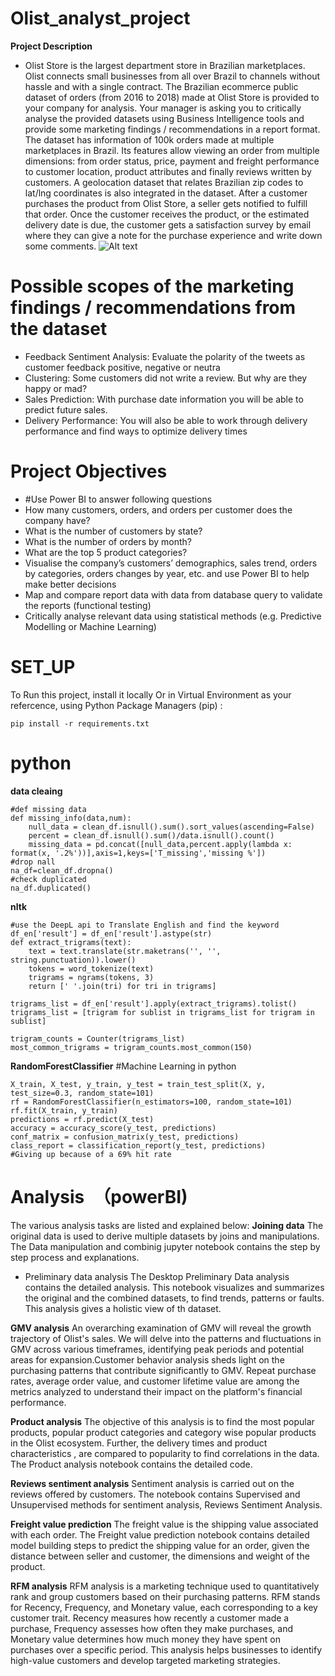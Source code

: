# Olist_analyst_project
**Project Description**
* Olist Store is the largest department store in Brazilian marketplaces. Olist connects small businesses from all over Brazil to channels without hassle and with a single contract. The Brazilian ecommerce public dataset of orders (from 2016 to 2018) made at Olist Store is provided to your company for analysis.
Your manager is asking you to critically analyse the provided datasets using Business Intelligence tools and provide some marketing findings / recommendations in a report format. The dataset has information of 100k orders made at multiple marketplaces in Brazil. Its features allow viewing an order from multiple dimensions: from order status, price, payment and freight performance to customer location, product attributes and finally reviews written by customers. A geolocation dataset that relates Brazilian zip codes to lat/lng coordinates is also integrated in the dataset.
After a customer purchases the product from Olist Store, a seller gets notified to fulfill that order. Once the customer receives the product, or the estimated delivery date is due, the customer gets a satisfaction survey by email where they can give a note for the purchase experience and write down some comments.
![Alt text](https://miro.medium.com/v2/resize:fit:1200/1*keRx7Vf35vpi0s9WdjWV8A.png)

# Possible scopes of the marketing findings / recommendations from the dataset
* Feedback Sentiment Analysis: Evaluate the polarity of the tweets as customer feedback positive, negative or neutra
* Clustering: Some customers did not write a review. But why are they happy or mad?
* Sales Prediction: With purchase date information you will be able to predict future sales.
* Delivery Performance: You will also be able to work through delivery performance and find ways to optimize delivery times

# Project Objectives
* #Use Power BI to answer following questions
* How many customers, orders, and orders per customer does the company have?
* What is the number of customers by state?
* What is the number of orders by month?
* What are the top 5 product categories?
* Visualise the company’s customers’ demographics, sales trend, orders by categories, orders changes by year, etc. and use Power BI to help make better decisions
* Map and compare report data with data from database query to validate the reports (functional testing)
* Critically analyse relevant data using statistical methods (e.g. Predictive Modelling or Machine Learning)

# SET_UP
To Run this project, install it locally Or in Virtual Environment as your refercence, using Python Package Managers (pip) :
```shell
pip install -r requirements.txt
```

# python
**data cleaing**
```shell
#def missing data
def missing_info(data,num):
    null_data = clean_df.isnull().sum().sort_values(ascending=False)
    percent = clean_df.isnull().sum()/data.isnull().count()
    missing_data = pd.concat([null_data,percent.apply(lambda x: format(x, '.2%'))],axis=1,keys=['T_missing','missing %'])
#drop nall
na_df=clean_df.dropna()
#check duplicated
na_df.duplicated()
```
**nltk**
```shell
#use the DeepL api to Translate English and find the keyword
df_en['result'] = df_en['result'].astype(str)
def extract_trigrams(text):
    text = text.translate(str.maketrans('', '', string.punctuation)).lower()
    tokens = word_tokenize(text)
    trigrams = ngrams(tokens, 3)
    return [' '.join(tri) for tri in trigrams]

trigrams_list = df_en['result'].apply(extract_trigrams).tolist()
trigrams_list = [trigram for sublist in trigrams_list for trigram in sublist]

trigram_counts = Counter(trigrams_list)
most_common_trigrams = trigram_counts.most_common(150)
```
**RandomForestClassifier**
#Machine Learning in python
```shell
X_train, X_test, y_train, y_test = train_test_split(X, y, test_size=0.3, random_state=101)
rf = RandomForestClassifier(n_estimators=100, random_state=101)
rf.fit(X_train, y_train)
predictions = rf.predict(X_test)
accuracy = accuracy_score(y_test, predictions)
conf_matrix = confusion_matrix(y_test, predictions)
class_report = classification_report(y_test, predictions)
#Giving up because of a 69% hit rate
```
# Analysis　（powerBI)
The various analysis tasks are listed and explained below:
**Joining data**
The original data is used to derive multiple datasets by joins and manipulations. The Data manipulation and combinig jupyter notebook contains the step by step process and explanations.
* Preliminary data analysis
The Desktop Preliminary Data analysis contains the detailed analysis. This notebook visualizes and summarizes the original and the combined datasets, to find trends, patterns or faults. This analysis gives a holistic view of th dataset.

**GMV analysis**
An overarching examination of GMV will reveal the growth trajectory of Olist's sales. We will delve into the patterns and fluctuations in GMV across various timeframes, identifying peak periods and potential areas for expansion.Customer behavior analysis sheds light on the purchasing patterns that contribute significantly to GMV. Repeat purchase rates, average order value, and customer lifetime value are among the metrics analyzed to understand their impact on the platform's financial performance.

**Product analysis**
The objective of this analysis is to find the most popular products, popular product categories and category wise popular products in the Olist ecosystem. Further, the delivery times and product characteristics , are compared to popularity to find correlations in the data. The Product analysis notebook contains the detailed code.

**Reviews sentiment analysis**
Sentiment analysis is carried out on the reviews offered by customers. The notebook contains Supervised and Unsupervised methods for sentiment analysis, Reviews Sentiment Analysis.

**Freight value prediction**
The freight value is the shipping value associated with each order. The Freight value prediction notebook contains detailed model building steps to predict the shipping value for an order, given the distance between seller and customer, the dimensions and weight of the product. 

**RFM analysis**
RFM analysis is a marketing technique used to quantitatively rank and group customers based on their purchasing patterns. RFM stands for Recency, Frequency, and Monetary value, each corresponding to a key customer trait. Recency measures how recently a customer made a purchase, Frequency assesses how often they make purchases, and Monetary value determines how much money they have spent on purchases over a specific period. This analysis helps businesses to identify high-value customers and develop targeted marketing strategies.





